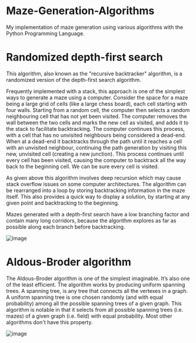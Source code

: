# Maze-Generation-Algorithms
My implementation of maze generation using various algorithms with the Python Programming Language.

# Randomized depth-first search
This algorithm, also known as the "recursive backtracker" algorithm, is a randomized version of the depth-first search algorithm.

Frequently implemented with a stack, this approach is one of the simplest ways to generate a maze using a computer. Consider the space for a maze being a large grid of cells (like a large chess board), each cell starting with four walls. Starting from a random cell, the computer then selects a random neighbouring cell that has not yet been visited. The computer removes the wall between the two cells and marks the new cell as visited, and adds it to the stack to facilitate backtracking. The computer continues this process, with a cell that has no unvisited neighbours being considered a dead-end. When at a dead-end it backtracks through the path until it reaches a cell with an unvisited neighbour, continuing the path generation by visiting this new, unvisited cell (creating a new junction). This process continues until every cell has been visited, causing the computer to backtrack all the way back to the beginning cell. We can be sure every cell is visited.

As given above this algorithm involves deep recursion which may cause stack overflow issues on some computer architectures. The algorithm can be rearranged into a loop by storing backtracking information in the maze itself. This also provides a quick way to display a solution, by starting at any given point and backtracking to the beginning.

Mazes generated with a depth-first search have a low branching factor and contain many long corridors, because the algorithm explores as far as possible along each branch before backtracking.

![image](https://user-images.githubusercontent.com/51715921/210546535-6cc0e2c1-8893-45f7-b0eb-3b4c713b36d1.png)

# Aldous-Broder algorithm
The Aldous-Broder algorithm is one of the simplest imaginable. It’s also one of the least efficient. The algorithm  works by producing uniform spanning trees. A spanning tree, is any tree that connects all the vertexes in a graph. A uniform spanning tree is one chosen randomly (and with equal probability) among all the possible spanning trees of a given graph. This algorithm is notable in that it selects from all possible spanning trees (i.e. mazes) of a given graph (i.e. field) with equal probability. Most other algorithms don't have this property.

![image](https://user-images.githubusercontent.com/51715921/210546055-292bacff-70dc-4da2-9e0b-f321195fa7bd.png)




